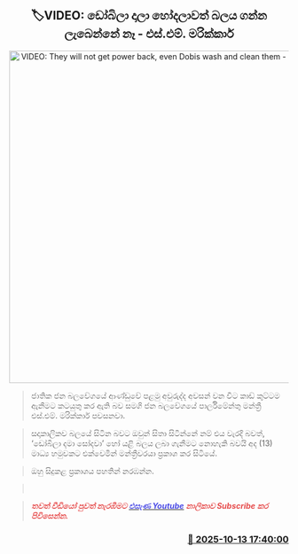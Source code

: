 <p align='center'><b><h2 align='center' title='VIDEO: They will not get power back, even Dobis wash and clean them - S.M. Marikkar'>🏷VIDEO: ඩෝබිලා දාලා හෝදලාවත් බලය ගන්න ලැබෙන්නේ නෑ - එස්.එම්. මරික්කාර්</h2></b></p>
<p align='center'><img src='https://helakuru.sgp1.cdn.digitaloceanspaces.com/esana/images/lib/sm-marikkar-new-media.jpg' width='600' alt='VIDEO: They will not get power back, even Dobis wash and clean them - S.M. Marikkar'></p>

> ජාතික ජන බලවේගයේ ආණ්ඩුවේ පළමු අවුරුද්ද අවසන් වන විට කාඩ් කුට්ටම ඇනීමට කටයුතු කර ඇති බව සමගි ජන බලවේගයේ පාර්ලිමේන්තු මන්ත්‍රී එස්.එම්. මරික්කාර් පවසනවා.

> සදාකාලිකව බලයේ සිටින බවට ඔවුන් සිතා සිටින්නේ නම් එය වැරදි බවත්, ‘ඩෝබිලා දමා සෝදවා’ හෝ යළි බලය ලබා ගැනීමට නොහැකි බවයි අද (13) මාධ්‍ය හමුවකට එක්වෙමින් මන්ත්‍රීවරයා ප්‍රකාශ කර සිටියේ.

> ඔහු සිදුකළ ප්‍රකාශය පහතින් නරඹන්න.

>  

> <span style='color:#e64d4d'><em><strong>තවත් වීඩියෝ පුවත් නැරඹීමට </strong></em></span><a href='https://youtube.com/@esanamedia?si=UZCWEZmqFcpzlvdV'><span style='color:#4d4de6'><em><strong>එසැණ Youtube</strong></em></span></a><span style='color:#e64d4d'><em><strong> නාලිකාව Subscribe කර පිවිසෙන්න.</strong></em></span>



<h3 align='right'><a href='https://www.helakuru.lk/esana/p/114448/'>📅 2025-10-13 17:40:00</a></h3>
